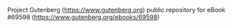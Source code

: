 Project Gutenberg (https://www.gutenberg.org) public repository for eBook #69598 (https://www.gutenberg.org/ebooks/69598)
